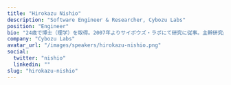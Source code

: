 ```yaml
---
title: "Hirokazu Nishio"
description: "Software Engineer & Researcher, Cybozu Labs"
position: "Engineer"
bio: "24歳で博士（理学）を取得。2007年よりサイボウズ・ラボにて研究に従事。主幹研究員。ソフトウェアによる知識創造の進化に関心がある。著書に『コーディングを支える技術』『エンジニアの知的生産術』などがある。Audrey Tang, Glen Weylらの『⿻ 數位 Plurality: The Future of Collaborative Technology and Democracy』の日本語化プロジェクトリーダー。一般社団法人未踏の理事を兼任する。"
company: "Cybozu Labs"
avatar_url: "/images/speakers/hirokazu-nishio.png"
social:
  twitter: "nishio"
  linkedin: ""
slug: "hirokazu-nishio"
---
```


